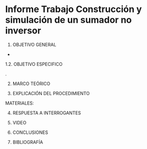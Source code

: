 # Informe Trabajo Construcción  y simulación de un sumador no inversor

1. OBJETIVO GENERAL 

*

1.2. OBJETIVO ESPECIFICO 

.

2. MARCO TEÓRICO 



3. EXPLICACIÓN DEL PROCEDIMIENTO

MATERIALES: 

4. RESPUESTA A INTERROGANTES 


5. VIDEO



6. CONCLUSIONES



7. BIBLIOGRAFÍA

